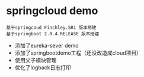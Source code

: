 # springcloud demo
    基于springcoud Finchley.SR1 版本搭建
    基于springboot 2.0.4.RELEASE 版本搭建
   - 添加了eureka-sever demo  
   - 添加了springbootdemo工程（还没改造成cloud项目）  
   - 使用父子模块管理
   - 优化了logback日志打印


